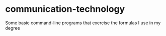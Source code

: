 # communication-technology

Some basic command-line programs that exercise the formulas I use in my degree
